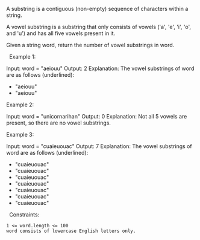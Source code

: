 A substring is a contiguous (non-empty) sequence of characters within a string.

A vowel substring is a substring that only consists of vowels ('a', 'e', 'i', 'o', and 'u') and has all five vowels present in it.

Given a string word, return the number of vowel substrings in word.

 
Example 1:

Input: word = "aeiouu"
Output: 2
Explanation: The vowel substrings of word are as follows (underlined):
- "aeiouu"
- "aeiouu"


Example 2:

Input: word = "unicornarihan"
Output: 0
Explanation: Not all 5 vowels are present, so there are no vowel substrings.


Example 3:

Input: word = "cuaieuouac"
Output: 7
Explanation: The vowel substrings of word are as follows (underlined):
- "cuaieuouac"
- "cuaieuouac"
- "cuaieuouac"
- "cuaieuouac"
- "cuaieuouac"
- "cuaieuouac"
- "cuaieuouac"


 
Constraints:


	1 <= word.length <= 100
	word consists of lowercase English letters only.

